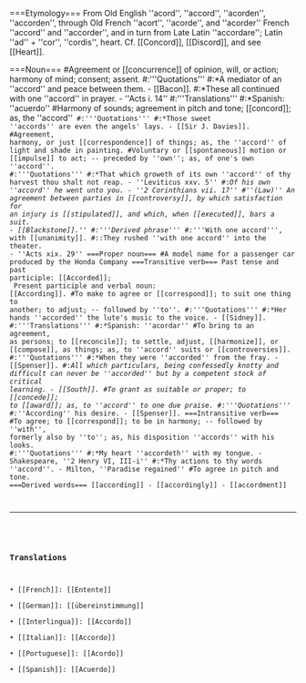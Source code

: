 ===Etymology===
From Old English ''acord'', ''accord'', ''acorden'', ''accorden'', through Old French ''acort'', ''acorde'', and ''acorder'' French ''accord'' and ''accorder'', and in turn from Late Latin ''accordare''; Latin ''ad'' + ''cor'', ''cordis'', heart. Cf. [[Concord]], [[Discord]], and see [[Heart]].

===Noun===
#Agreement or [[concurrence]] of opinion, will, or action; harmony of mind; consent; assent.
#:'''Quotations'''
#:*A mediator of an ''accord'' and peace between them. - [[Bacon]].
#:*These all continued with one ''accord'' in prayer. - ''Acts i. 14'' 
#:'''Translations'''
#:*Spanish: ''acuerdo''
#Harmony of sounds; agreement in pitch and tone; [[concord]]; as, the ''accord''<code>
#:'''Quotations'''
#:*Those sweet ''accords'' are even the angels' lays. - [[Sir J. Davies]].
#Agreement, harmony, or just [[correspondence]] of things; as, the ''accord'' of light and shade in painting.
#Voluntary or [[spontaneous]] motion or [[impulse]] to act; -- preceded by ''own''; as, of one's own ''accord''.
#:'''Quotations'''
#:*That which groweth of its own ''accord'' of thy harvest thou shalt not reap. -  ''Leviticus xxv. 5''
#:*Of his own ''accord'' he went unto you. - ''2 Corinthians vii. 17''
#''(Law)'' An agreement between parties in [[controversy]], by which satisfaction for an injury is [[stipulated]], and which, when [[executed]], bars a suit. - [[Blackstone]].''
#:'''Derived phrase'''
#:*'''With one accord''', with [[unanimity]].
#::They rushed ''with one accord'' into the theater. - ''Acts xix. 29''
===Proper noun===
#A model name for a passenger car produced by the Honda Company
===Transitive verb=== 
Past tense and past participle: [[Accorded]];<br>
Present participle and verbal noun: [[According]]. 
#To make to agree or [[correspond]]; to suit one thing to another; to adjust; -- followed by ''to''.
#:'''Quotations'''
#:*Her hands ''accorded'' the lute's music to the voice. - [[Sidney]].
#:'''Translations'''
#:*Spanish: ''acordar''
#To bring to an agreement, as persons; to [[reconcile]]; to settle, adjust, [[harmonize]], or [[compose]], as things; as, to ''accord'' suits or [[controversies]].
#:'''Quotations'''
#:*When they were ''accorded'' from the fray. - [[Spenser]].
#:*All which particulars, being confessedly knotty and difficult can never be ''accorded'' but by a competent stock of critical learning. - [[South]].
#To grant as suitable or proper; to [[concede]]; to [[award]]; as, to ''accord'' to one due praise.
#:'''Quotations'''
#:*''According'' his desire. - [[Spenser]].
===Intransitive verb===
#To agree; to [[correspond]]; to be in harmony; -- followed by ''with'', formerly also by ''to''; as, his disposition ''accords'' with his looks.
#:'''Quotations'''
#:*My heart ''accordeth'' with my tongue. - Shakespeare, ''2 Henry VI, III-i''
#:*Thy actions to thy words ''accord''. - Milton, ''Paradise regained''
#To agree in pitch and tone.
===Derived words===
[[according]] - [[accordingly]] - [[accordment]]

<HR> <P> <H3>Translations</H3>
<BR>• [[French]]: [[Entente]]
<BR>• [[German]]: [[übereinstimmung]]
<BR>• [[Interlingua]]: [[Accordo]]
<BR>• [[Italian]]: [[Accordo]]
<BR>• [[Portuguese]]: [[Acordo]]
<BR>• [[Spanish]]: [[Acuerdo]]
<BR>